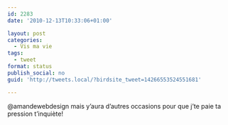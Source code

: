 ```yaml
---
id: 2283
date: '2010-12-13T10:33:06+01:00'

layout: post
categories:
  - Vis ma vie
tags:
  - tweet
format: status
publish_social: no
guid: 'http://tweets.local/?birdsite_tweet=14266553524551681'

---
```


@amandewebdesign mais y’aura d’autres occasions pour que j’te paie ta pression t’inquiète!